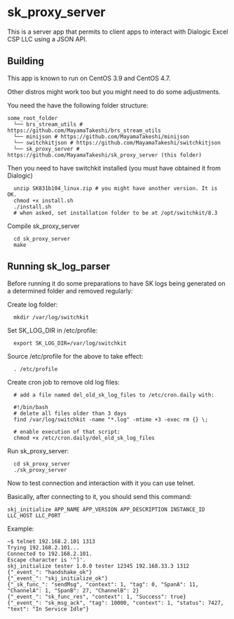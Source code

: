 # sk_proxy_server
This is a server app that permits to client apps to interact with Dialogic Excel CSP LLC using a JSON API.

## Building

This app is known to run on CentOS 3.9 and CentOS 4.7.

Other distros might work too but you might need to do some adjustments.

You need the have the following folder structure:

```
some_root_folder
  └── brs_stream_utils # https://github.com/MayamaTakeshi/brs_stream_utils
  └── minijson # https://github.com/MayamaTakeshi/minijson
  └── switchkitjson # https://github.com/MayamaTakeshi/switchkitjson
  └── sk_proxy_server # https://github.com/MayamaTakeshi/sk_proxy_server (this folder)
```

Then you need to have switchkit installed (you must have obtained it from Dialogic)
```
  unzip SK831b104_linux.zip # you might have another version. It is OK.
  chmod +x install.sh
  ./install.sh
  # when asked, set installation folder to be at /opt/switchkit/8.3
```

Compile sk_proxy_server
```
  cd sk_proxy_server
  make
```

## Running sk_log_parser

Before running it do some preparations to have SK logs being generated on a determined folder and removed regularly:

Create log folder:
```
  mkdir /var/log/switchkit
```

Set SK_LOG_DIR in /etc/profile:
```
  export SK_LOG_DIR=/var/log/switchkit
```

Source /etc/profile for the above to take effect:
```
  . /etc/profile
```

Create cron job to remove old log files:
```
  # add a file named del_old_sk_log_files to /etc/cron.daily with:

  #!/bin/bash
  # delete all files older than 3 days
  find /var/log/switchkit -name "*.log" -mtime +3 -exec rm {} \;

  # enable execution of that script: 
  chmod +x /etc/cron.daily/del_old_sk_log_files
```
 
Run sk_proxy_server:
```
  cd sk_proxy_server
  ./sk_proxy_server
```

Now to test connection and interaction with it you can use telnet.

Basically, after connecting to it, you should send this command:
```
skj_initialize APP_NAME APP_VERSION APP_DESCRIPTION INSTANCE_ID LLC_HOST LLC_PORT
```

Example:
```
~$ telnet 192.168.2.101 1313
Trying 192.168.2.101...
Connected to 192.168.2.101.
Escape character is '^]'.
skj_initialize tester 1.0.0 tester 12345 192.168.33.3 1312
{"_event_": "handshake_ok"}
{"_event_": "skj_initialize_ok"}
{"_sk_func_": "sendMsg", "context": 1, "tag": 0, "SpanA": 11, "ChannelA": 1, "SpanB": 27, "ChannelB": 2}   
{"_event_": "sk_func_res", "context": 1, "Success": true}
{"_event_": "sk_msg_ack", "tag": 10000, "context": 1, "status": 7427, "text": "In Service Idle"}
```
